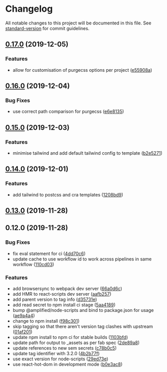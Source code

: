 # Changelog

All notable changes to this project will be documented in this file. See [standard-version](https://github.com/conventional-changelog/standard-version) for commit guidelines.

## [0.17.0](https://github.com/facebook/create-react-app/compare/3.2.0X0.16.0...0.17.0) (2019-12-05)


### Features

* allow for customisation of purgecss options per project ([e55908a](https://github.com/facebook/create-react-app/commit/e55908a))



## [0.16.0](https://github.com/facebook/create-react-app/compare/3.2.0X0.15.0...0.16.0) (2019-12-04)


### Bug Fixes

* use correct path comparison for purgecss ([e6e8135](https://github.com/facebook/create-react-app/commit/e6e8135))



## [0.15.0](https://github.com/facebook/create-react-app/compare/3.2.0X0.14.0...0.15.0) (2019-12-03)


### Features

* minimise tailwind and add default tailwind config to template ([b2e5271](https://github.com/facebook/create-react-app/commit/b2e5271))



## [0.14.0](https://github.com/facebook/create-react-app/compare/3.2.0X0.13.0...0.14.0) (2019-12-01)


### Features

* add tailwind to postcss and cra templates ([1208bd9](https://github.com/facebook/create-react-app/commit/1208bd9))



## [0.13.0](https://github.com/facebook/create-react-app/compare/3.2.0X0.12.0...0.13.0) (2019-11-28)



## 0.12.0 (2019-11-28)


### Bug Fixes

* fix eval statement for ci ([4dd70c6](https://github.com/facebook/create-react-app/commit/4dd70c6))
* update cache to use workflow id to work across pipelines in same workflow ([110cd03](https://github.com/facebook/create-react-app/commit/110cd03))


### Features

* add browsersync to webpack dev server ([66a0d6c](https://github.com/facebook/create-react-app/commit/66a0d6c))
* add HMR to react-scripts dev server ([aafb257](https://github.com/facebook/create-react-app/commit/aafb257))
* add parent version to tag info ([d35731e](https://github.com/facebook/create-react-app/commit/d35731e))
* add read secret to npm install ci stage ([5aa4189](https://github.com/facebook/create-react-app/commit/5aa4189))
* bump @amplified/node-scripts and bind to package.json for usage ([ae9a4a4](https://github.com/facebook/create-react-app/commit/ae9a4a4))
* change to npm install ([f98c301](https://github.com/facebook/create-react-app/commit/f98c301))
* skip tagging so that there aren't version tag clashes with upstream ([01af201](https://github.com/facebook/create-react-app/commit/01af201))
* update npm install to npm ci for stable builds ([1103bfd](https://github.com/facebook/create-react-app/commit/1103bfd))
* update path for output to _assets as per fab spec ([2de89a8](https://github.com/facebook/create-react-app/commit/2de89a8))
* update references to new sem secrets ([c78b0c5](https://github.com/facebook/create-react-app/commit/c78b0c5))
* update tag identifier with 3.2.0 ([4b2b77f](https://github.com/facebook/create-react-app/commit/4b2b77f))
* use exact version for node-scripts ([29ed73e](https://github.com/facebook/create-react-app/commit/29ed73e))
* use react-hot-dom in development mode ([b0e3ac8](https://github.com/facebook/create-react-app/commit/b0e3ac8))
